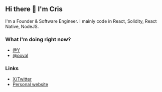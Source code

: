 ## Hi there 👋 I'm Cris
I'm a Founder & Software Engineer. I mainly code in React, Solidity, React Native, NodeJS.


### What I'm doing right now?
- [@Y](https://ymind.ai)
- [@ooval](https://ooval.io)


### Links
- [X/Twitter](https://twitter.com/crislenta)
- [Personal website](https://crislenta.com)
